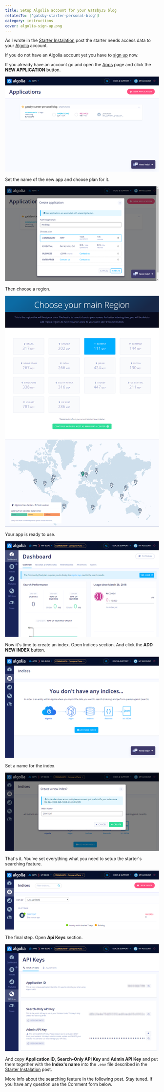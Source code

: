 ```yaml
---
title: Setup Algolia account for your GatsbyJS blog
relatesTo: ['gatsby-starter-personal-blog']
category: instructions
cover: algolia-sign-up.png
---
```


As I wrote in the [Starter Instalation](/install-personal-blog-starter/) post the starter needs access data to your [Algolia](https://www.algolia.com/) account.

If you do not have an Algolia account yet you have to [sign up](https://www.algolia.com/users/sign_up) now.

If you already have an account go and open the [Apps](https://www.algolia.com/manage/applications) page and click the **NEW APPLICATION** button.

![Algolia - Apps](./algolia-apps.png)

Set the name of the new app and choose plan for it.

![Algolia - create new app](./algolia-create-app.png)

Then choose a region.

![Algolia - choose a region for the app](./algolia-new-app-region.png)

Your app is ready to use.

![Algolia - app dashboard](./algolia-new-app.png)

Now it's time to create an index. Open Indices section. And click the **ADD NEW INDEX** button.

![Algolia - indices](./algolia-no-indices.png)

Set a name for the index.

![Algolia - create index](./algolia-create-index.png)

That's it. You've set everything what you need to setup the starter's searching feature.

![Algolia - new index](./algolia-indices.png)

The final step. Open **Api Keys** section.

![Algolia - Api Keys](./algolia-api-keys.png)

And copy **Application ID**, **Search-Only API Key** and **Admin API Key** and put them together with the **Index's name** into the `.env` file described in the [Starter Instalation](/install-personal-blog-starter/) post.

More info about the searching feature in the following post. Stay tuned. If you have any question use the Comment form below.
